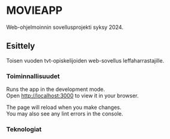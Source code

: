 # MOVIEAPP 

Web-ohjelmoinnin sovellusprojekti syksy 2024.


## Esittely

Toisen vuoden tvt-opiskelijoiden web-sovellus leffaharrastajille.

### Toiminnallisuudet

Runs the app in the development mode.\
Open [http://localhost:3000](http://localhost:3000) to view it in your browser.

The page will reload when you make changes.\
You may also see any lint errors in the console.

### Teknologiat